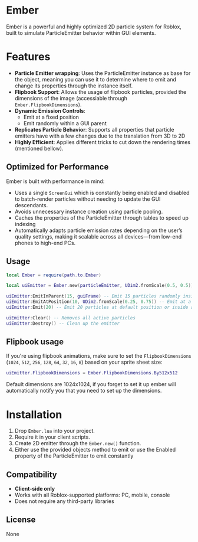 # Ember
Ember is a powerful and highly optimized 2D particle system for Roblox, built to simulate ParticleEmitter behavior within GUI elements.

# Features
- **Particle Emitter wrapping**: Uses the ParticleEmitter instance as base for the object, meaning you can use it to determine where to emit and change its properties through the instance itself.
- **Flipbook Support**: Allows the usage of flipbook particles, provided the dimensions of the image (accessiable through `Ember.FlipbookDimensions`).
- **Dynamic Emission Controls**:
  - Emit at a fixed position
  - Emit randomly within a GUI parent
- **Replicates Particle Behavior**: Supports all properties that particle emitters have with a few changes due to the translation from 3D to 2D
- **Highly Efficient**: Applies different tricks to cut down the rendering times (mentioned bellow).

## Optimized for Performance
Ember is built with performance in mind:
- Uses a single `ScreenGui` which is constantly being enabled and disabled to batch-render particles without needing to update the GUI descendants.
- Avoids unnecessary instance creation using particle pooling.
- Caches the properties of the ParticleEmitter through tables to speed up indexing
- Automatically adapts particle emission rates depending on the user’s quality settings, making it scalable across all devices—from low-end phones to high-end PCs.

## Usage

```lua
local Ember = require(path.to.Ember)

local uiEmitter = Ember.new(particleEmitter, UDim2.fromScale(0.5, 0.5))

uiEmitter:EmitInParent(15, guiFrame) -- Emit 15 particles randomly inside a Frame
uiEmitter:EmitAtPosition(10, UDim2.fromScale(0.25, 0.75)) -- Emit at a custom position
uiEmitter:Emit(20) -- Emit 20 particles at default position or inside a parent, depending on the parent of the particleEmitter.

uiEmitter:Clear() -- Removes all active particles
uiEmitter:Destroy() -- Clean up the emitter
```

## Flipbook usage
If you're using flipbook animations, make sure to set the `FlipbookDimensions` (`1024`, `512`, `256`, `128`, `64`, `32`, `16`, `8`) based on your sprite sheet size:

```lua
uiEmitter.FlipbookDimensions = Ember.FlipbookDimensions.By512x512
```

Default dimensions are 1024x1024, if you forget to set it up ember will automatically notify you that you need to set up the dimensions.

# Installation

1. Drop `Ember.lua` into your project.
2. Require it in your client scripts.
3. Create 2D emitter through the `Ember.new()` function.
4. Either use the provided objects method to emit or use the Enabled property of the ParticleEmitter to emit constantly

## Compatibility

- **Client-side only**
- Works with all Roblox-supported platforms: PC, mobile, console
- Does not require any third-party libraries

## License

None
